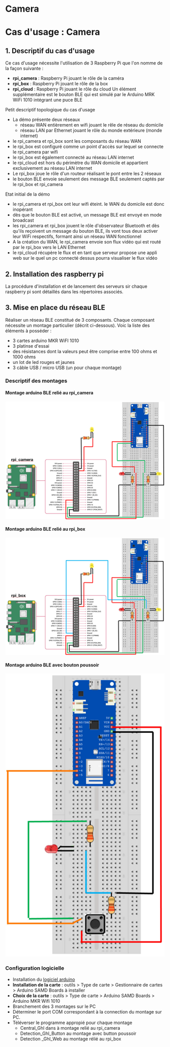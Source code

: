 # Camera

# Cas d'usage : Camera


## 1. **Descriptif du cas d'usage**

Ce cas d'usage nécessite l'utilisation de 3 Raspberry Pi que l'on nomme de la façon suivante : 
- **rpi_camera** : Raspberry Pi jouant le rôle de la caméra
- **rpi_box** : Raspberry Pi jouant le rôle de la box
- **rpi_cloud** : Raspberry Pi jouant le rôle du cloud
Un élément supplémentaire est le bouton BLE qui est simulé par le Arduino MRK WiFi 1010 intégrant une puce BLE

Petit descriptif topologique du cas d'usage
- La démo présente deux réseaux
    - réseau WAN entièrement en wifi jouant le rêle de réseau du domicile
    - réseau LAN par Ethernet jouant le rôle du monde extérieure (monde internet)  
- le rpi_camera et rpi_box sont les composants du réseau WAN
- le rpi_box est configuré comme un point d'accès sur lequel se connecte le rpi_camera par wifi
- le rpi_box est également connecté au réseau LAN internet
- le rpi_cloud est hors du périmètre du WAN domicile et appartient exclusivement au réseau LAN internet
- Le rpi_box joue le rôle d'un routeur réalisant le pont entre les 2 réseaux
- le bouton BLE envoie seulement des message BLE seulement captés par le rpi_box et rpi_camera

Etat initial de la démo
- le rpi_camera et rpi_box ont leur wifi éteint. le WAN du domicile est donc inopérant
- dès que le bouton BLE est activé, un message BLE est envoyé en mode broadcast
- les rpi_camera et rpi_box jouent le rôle d'observateur Bluetooth et dès qu'ils reçoivent un message du bouton BLE, ils vont tous deux activer leur WiFi respectifs, formant ainsi un réseau WAN fonctionnel
- A la création du WAN, le rpi_camera envoie son flux vidéo qui est routé par le rpi_box vers le LAN Ethernet
- le rpi_cloud récupère le flux et en tant que serveur propose une appli web sur le quel un pc connecté dessus pourra visualiser le flux vidéo

## 2. **Installation des raspberry pi**

La procédure d'installation et de lancement des serveurs sir chaque raspberry pi sont détaillés dans les répertoires associés.
## 3. **Mise en place du réseau BLE**

Réaliser un réseau BLE constitué de 3 composants. Chaque composant nécessite un montage particulier (décrit ci-dessous). Voic la liste des éléments à posséder :   
- 3 cartes arduino MKR WiFI 1010 
- 3 platinse d'essai
- des résistances dont la valeurs peut être comprise entre 100 ohms et 1000 ohms
- un lot de led rouges et jaunes
- 3 câble USB / micro USB (un pour chaque montage)


### **Descriptif des montages**
#### **Montage arduino BLE relié au rpi_camera**
![imageBleCamera](Reseau_Aduino_%20BLE/Schema_BLE_Camera.JPG)
#### **Montage arduino BLE relié au rpi_box**
![ImageBleBox](/Reseau_Aduino_%20BLE/Schema_BLE_Box.JPG)
#### **Montage arduino BLE avec bouton poussoir**
![ImageBleButton](Reseau_Aduino_%20BLE/Schema_BLE_Bouton.JPG)

### **Configuration logicielle**

- Installation du [logiciel arduino](https://www.arduino.cc/en/software) 
- **Installation de la carte** : outils > Type de carte > Gestionnaire de cartes > Arduino SAMD Boards à installer
- **Choix de la carte** : outils > Type de carte > Arduino SAMD Boards > Arduino MKR Wifi 1010
- Branchement des 3 montages sur le PC
- Déterminer le port COM correspondant à la connection du montage sur PC. 
- Téléverser le programme appropié pour chaque montage
    - Central_Ghl dans à montage relié au rpi_camera
    - Detection_Ghl_Button au montage avec button poussoir
    - Detection _Ghl_Web au montage rélié au rpi_box